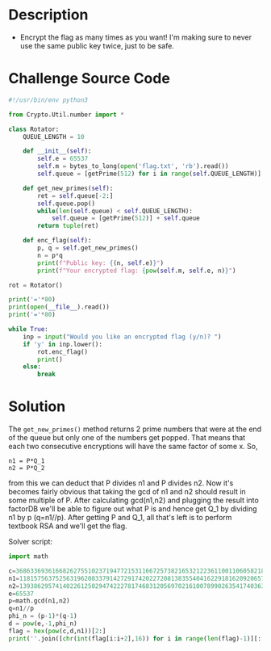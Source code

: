# Description

- Encrypt the flag as many times as you want! I'm making sure to never use the same public key twice, just to be safe.

# Challenge Source Code

```python
#!/usr/bin/env python3

from Crypto.Util.number import *

class Rotator:
    QUEUE_LENGTH = 10

    def __init__(self):
        self.e = 65537
        self.m = bytes_to_long(open('flag.txt', 'rb').read())
        self.queue = [getPrime(512) for i in range(self.QUEUE_LENGTH)]

    def get_new_primes(self):
        ret = self.queue[-2:]
        self.queue.pop()
        while(len(self.queue) < self.QUEUE_LENGTH):
            self.queue = [getPrime(512)] + self.queue
        return tuple(ret)

    def enc_flag(self):
        p, q = self.get_new_primes()
        n = p*q
        print(f"Public key: {(n, self.e)}")
        print(f"Your encrypted flag: {pow(self.m, self.e, n)}")

rot = Rotator()

print('='*80)
print(open(__file__).read())
print('='*80)

while True:
    inp = input("Would you like an encrypted flag (y/n)? ")
    if 'y' in inp.lower():
        rot.enc_flag()
        print()
    else:
        break
```

# Solution

The `get_new_primes()` method returns 2 prime numbers that were at the end of the queue but only one of the numbers get popped. That means that each two consecutive encryptions will have the same factor of some x. So,

```
n1 = P*Q_1
n2 = P*Q_2
```

from this we can deduct that P divides n1 and P divides n2. Now it's becomes fairly obvious that taking the gcd of n1 and n2 should result in some multiple of P. After calculating gcd(n1,n2) and plugging the result into factorDB we'll be able to figure out what P is and hence get Q_1 by dividing n1 by p (q=n1//p). After getting P and Q_1, all that's left is to perform textbook RSA and we'll get the flag. 

Solver script:
```python
import math

c=36863369361668262755102371947721531166725738216532122361100110605821849216450500173096210850005994917246163629449149015831331456572665685072103678840167665071995244530509541711141717726254193292686990321278347785437639052923228689444564645709583471587778439214996741410135160689192089122691656894148149841562
n1=118157563752563196208337914272917420227208138355404162291816209206573329118152225878587992381956292051105278737199541339812338529656755382317613684312087741778869841853567971311420439878078415097856563979317277443036087779113485344975857256230645831662499120789612557834380784389129211810305608108270034467773
n2=139386295741402261250294742227817468312056970216100789902635417403631823194540550439803007839361393538708013437024457766971080700096177331882855724841201788056513855199402841530222481106246990189487009297387839250508232661021207725293755235006822062469702770435939910437350057981628685874872606834381345522857
e=65537
p=math.gcd(n1,n2)
q=n1//p
phi_n = (p-1)*(q-1)
d = pow(e,-1,phi_n)
flag = hex(pow(c,d,n1))[2:]
print(''.join([chr(int(flag[i:i+2],16)) for i in range(len(flag)-1)][::2]))
```
